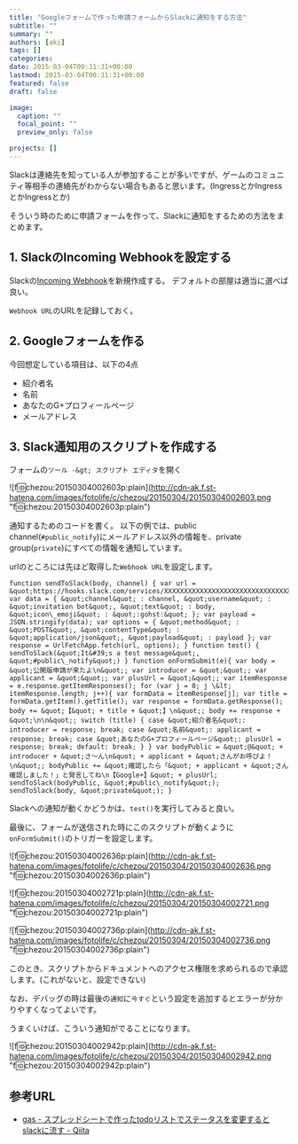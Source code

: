 ```yaml
---
title: "Googleフォームで作った申請フォームからSlackに通知をする方法"
subtitle: ""
summary: ""
authors: [aki]
tags: []
categories: 
date: 2015-03-04T00:31:31+00:00
lastmod: 2015-03-04T00:31:31+00:00
featured: false
draft: false

image:
  caption: ""
  focal_point: ""
  preview_only: false

projects: []
---
```

Slackは連絡先を知っている人が参加することが多いですが、ゲームのコミュニティ等相手の連絡先がわからない場合もあると思います。(IngressとかIngressとかIngressとか)

そういう時のために申請フォームを作って、Slackに通知をするための方法をまとめます。

## 1. SlackのIncoming Webhookを設定する

Slackの[Incoming Webhook](https://my.slack.com/services/new/incoming-webhook)を新規作成する。 デフォルトの部屋は適当に選べば良い。

`Webhook URL`のURLを記録しておく。

## 2. Googleフォームを作る

今回想定している項目は、以下の4点

- 紹介者名
- 名前
- あなたのG+プロフィールページ
- メールアドレス

## 3. Slack通知用のスクリプトを作成する

フォームの`ツール -&gt; スクリプト エディタ`を開く

![f:id:chezou:20150304002603p:plain](http://cdn-ak.f.st-hatena.com/images/fotolife/c/chezou/20150304/20150304002603.png &quot;f:id:chezou:20150304002603p:plain&quot;)

通知するためのコードを書く。 以下の例では、public channel(`#public_notify`)にメールアドレス以外の情報を、private group(`private`)にすべての情報を通知しています。

urlのところには先ほど取得した`Webhook URL`を設定します。

    function sendToSlack(body, channel) { var url = &quot;https://hooks.slack.com/services/XXXXXXXXXXXXXXXXXXXXXXXXXXXXXXXXXX&quot;; var data = { &quot;channel&quot; : channel, &quot;username&quot; : &quot;invitation bot&quot;, &quot;text&quot; : body, &quot;icon\_emoji&quot; : &quot;:gohst:&quot; }; var payload = JSON.stringify(data); var options = { &quot;method&quot; : &quot;POST&quot;, &quot;contentType&quot; : &quot;application/json&quot;, &quot;payload&quot; : payload }; var response = UrlFetchApp.fetch(url, options); } function test() { sendToSlack(&quot;It&#39;s a test message&quot;, &quot;#public\_notify&quot;) } function onFormSubmit(e){ var body = &quot;公開版申請が来たよ\n&quot;; var introducer = &quot;&quot;; var applicant = &quot;&quot;; var plusUrl = &quot;&quot;; var itemResponse = e.response.getItemResponses(); for (var j = 0; j \&lt; itemResponse.length; j++){ var formData = itemResponse[j]; var title = formData.getItem().getTitle(); var response = formData.getResponse(); body += &quot;【&quot; + title + &quot;】\n&quot;; body += response + &quot;\n\n&quot;; switch (title) { case &quot;紹介者名&quot;: introducer = response; break; case &quot;名前&quot;: applicant = response; break; case &quot;あなたのG+プロフィールページ&quot;: plusUrl = response; break; default: break; } } var bodyPublic = &quot;@&quot; + introducer + &quot;さ〜ん\n&quot; + applicant + &quot;さんがお呼びよ！\n&quot;; bodyPublic += &quot;確認したら「&quot; + applicant + &quot;さん確認しました！」と発言してね\n【Google+】&quot; + plusUrl; sendToSlack(bodyPublic, &quot;#public\_notify&quot;); sendToSlack(body, &quot;private&quot;); }

Slackへの通知が動くかどうかは、`test()`を実行してみると良い。

最後に、フォームが送信された時にこのスクリプトが動くように`onFormSubmit()`のトリガーを設定します。

![f:id:chezou:20150304002636p:plain](http://cdn-ak.f.st-hatena.com/images/fotolife/c/chezou/20150304/20150304002636.png &quot;f:id:chezou:20150304002636p:plain&quot;)

![f:id:chezou:20150304002721p:plain](http://cdn-ak.f.st-hatena.com/images/fotolife/c/chezou/20150304/20150304002721.png &quot;f:id:chezou:20150304002721p:plain&quot;)

![f:id:chezou:20150304002736p:plain](http://cdn-ak.f.st-hatena.com/images/fotolife/c/chezou/20150304/20150304002736.png &quot;f:id:chezou:20150304002736p:plain&quot;)

このとき、スクリプトからドキュメントへのアクセス権限を求められるので承認します。(これがないと、設定できない)

なお、デバッグの時は最後の`通知`に`今すぐ`という設定を追加するとエラーが分かりやすくなってよいです。

うまくいけば、こういう通知がでることになります。

![f:id:chezou:20150304002942p:plain](http://cdn-ak.f.st-hatena.com/images/fotolife/c/chezou/20150304/20150304002942.png &quot;f:id:chezou:20150304002942p:plain&quot;)

## 参考URL

- [gas - スプレッドシートで作ったtodoリストでステータスを変更するとslackに流す - Qiita](http://qiita.com/mito_log/items/6457dc110b3478e3e530)

